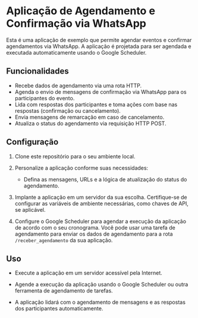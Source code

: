 # Aplicação de Agendamento e Confirmação via WhatsApp

Esta é uma aplicação de exemplo que permite agendar eventos e confirmar agendamentos via WhatsApp. A aplicação é projetada para ser agendada e executada automaticamente usando o Google Scheduler.

## Funcionalidades

- Recebe dados de agendamento via uma rota HTTP.
- Agenda o envio de mensagens de confirmação via WhatsApp para os participantes do evento.
- Lida com respostas dos participantes e toma ações com base nas respostas (confirmação ou cancelamento).
- Envia mensagens de remarcação em caso de cancelamento.
- Atualiza o status do agendamento via requisição HTTP POST.


## Configuração

1. Clone este repositório para o seu ambiente local.

2. Personalize a aplicação conforme suas necessidades:
   - Defina as mensagens, URLs e a lógica de atualização do status do agendamento.

3. Implante a aplicação em um servidor da sua escolha. Certifique-se de configurar as variáveis de ambiente necessárias, como chaves de API, se aplicável.

4. Configure o Google Scheduler para agendar a execução da aplicação de acordo com o seu cronograma. Você pode usar uma tarefa de agendamento para enviar os dados de agendamento para a rota `/receber_agendamento` da sua aplicação.

## Uso

- Execute a aplicação em um servidor acessível pela Internet.

- Agende a execução da aplicação usando o Google Scheduler ou outra ferramenta de agendamento de tarefas.

- A aplicação lidará com o agendamento de mensagens e as respostas dos participantes automaticamente.


